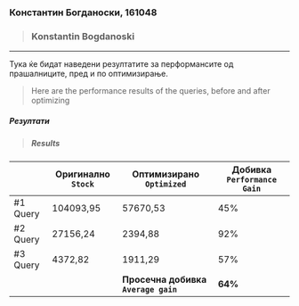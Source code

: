 ### Константин Богданоски, 161048
> ### Konstantin Bogdanoski
***

Тука ќе бидат наведени резултатите за перформансите од прашалниците, пред и по оптимизирање.
> Here are the performance results of the queries, before and after optimizing

##### Резултати
> ##### Results
|	       |Оригинално `Stock`|   Оптимизирано `Optimized`  | Добивка `Performance Gain`|
|----------|----------|------------------|---------|
| #1 Query | 104093,95| 57670,53         |   45%   |
| #2 Query | 27156,24 | 2394,88          |   92%   |
| #3 Query | 4372,82  | 1911,29          |   57%   |
|          |          | **Просечна добивка `Average gain`** |   **64%**   |
